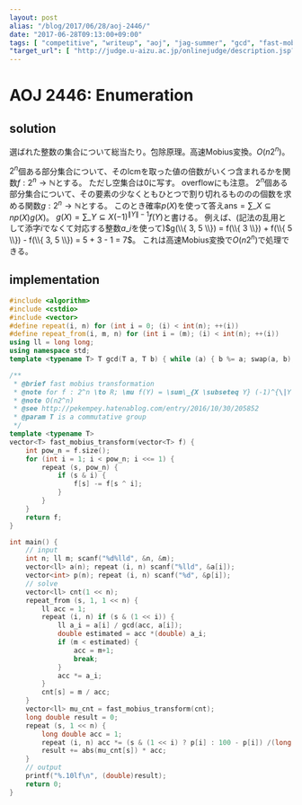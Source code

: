 ```yaml
---
layout: post
alias: "/blog/2017/06/28/aoj-2446/"
date: "2017-06-28T09:13:00+09:00"
tags: [ "competitive", "writeup", "aoj", "jag-summer", "gcd", "fast-mobius-transformation", "inclusion-exclusion-principle" ]
"target_url": [ "http://judge.u-aizu.ac.jp/onlinejudge/description.jsp?id=2446" ]
---
```


# AOJ 2446: Enumeration

## solution

選ばれた整数の集合について総当たり。包除原理。高速Mobius変換。$O(n2^n)$。

$2^n$個ある部分集合について、そのlcmを取った値の倍数がいくつ含まれるかを関数$f : 2^n \to \mathbb{N}$とする。
ただし空集合は$0$に写す。
overflowにも注意。
$2^n$個ある部分集合について、その要素の少なくともひとつで割り切れるもののの個数を求める関数$g : 2^n \to \mathbb{N}$とする。
このとき確率$p(X)$を使って答え$\mathrm{ans} = \sum\_{X \subseteq n} p(X)g(X)$。
$g(X) = \sum\_{Y \subseteq X} (-1)^{\|Y\|-1} f(Y)$と書ける。
例えば、(記法の乱用として添字$i$でなくて対応する整数$a\_i$を使って)$g(\\{ 3, 5 \\}) = f(\\{ 3 \\}) + f(\\{ 5 \\}) - f(\\{ 3, 5 \\}) = 5 + 3 - 1  = 7$。
これは高速Mobius変換で$O(n2^n)$で処理できる。


## implementation

``` c++
#include <algorithm>
#include <cstdio>
#include <vector>
#define repeat(i, n) for (int i = 0; (i) < int(n); ++(i))
#define repeat_from(i, m, n) for (int i = (m); (i) < int(n); ++(i))
using ll = long long;
using namespace std;
template <typename T> T gcd(T a, T b) { while (a) { b %= a; swap(a, b); } return b; }

/**
 * @brief fast mobius transformation
 * @note for f : 2^n \to R; \mu f(Y) = \sum\_{X \subseteq Y} (-1)^{\|Y \setminues X\|} f(X)
 * @note O(n2^n)
 * @see http://pekempey.hatenablog.com/entry/2016/10/30/205852
 * @param T is a commutative group
 */
template <typename T>
vector<T> fast_mobius_transform(vector<T> f) {
    int pow_n = f.size();
    for (int i = 1; i < pow_n; i <<= 1) {
        repeat (s, pow_n) {
            if (s & i) {
                f[s] -= f[s ^ i];
            }
        }
    }
    return f;
}

int main() {
    // input
    int n; ll m; scanf("%d%lld", &n, &m);
    vector<ll> a(n); repeat (i, n) scanf("%lld", &a[i]);
    vector<int> p(n); repeat (i, n) scanf("%d", &p[i]);
    // solve
    vector<ll> cnt(1 << n);
    repeat_from (s, 1, 1 << n) {
        ll acc = 1;
        repeat (i, n) if (s & (1 << i)) {
            ll a_i = a[i] / gcd(acc, a[i]);
            double estimated = acc *(double) a_i;
            if (m < estimated) {
                acc = m+1;
                break;
            }
            acc *= a_i;
        }
        cnt[s] = m / acc;
    }
    vector<ll> mu_cnt = fast_mobius_transform(cnt);
    long double result = 0;
    repeat (s, 1 << n) {
        long double acc = 1;
        repeat (i, n) acc *= (s & (1 << i) ? p[i] : 100 - p[i]) /(long double) 100.0;
        result += abs(mu_cnt[s]) * acc;
    }
    // output
    printf("%.10lf\n", (double)result);
    return 0;
}
```
